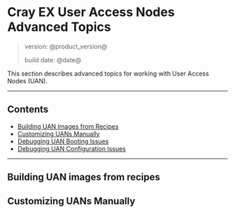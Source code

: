 # Cray EX User Access Nodes Advanced Topics

> version: @product_version@
>
> build date: @date@

This section describes advanced topics for working with User Access Nodes (UAN).

---

## Contents

* [Building UAN Images from Recipes](#recipes)
* [Customizing UANs Manually](#customize)
* [Debugging UAN Booting Issues](advanced/debug_boot.md)
* [Debugging UAN Configuration Issues](advanced/debug_config.md)

---

<a name="recipes"></a>
## Building UAN images from recipes

<a name="customize"></a>
## Customizing UANs Manually
